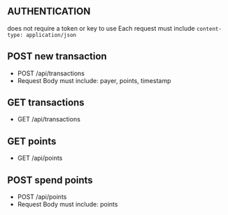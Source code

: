 ## AUTHENTICATION

does not require a token or key to use
Each request must include  `content-type: application/json`

## POST new transaction

* POST /api/transactions
* Request Body must include: payer, points, timestamp


## GET transactions

* GET /api/transactions


## GET points
* GET /api/points

## POST spend points
* POST /api/points
* Request Body must include: points